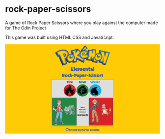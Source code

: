 # rock-paper-scissors

A game of Rock Paper Scissors where you play against the computer made for The Odin Project

This game was built using HTML,CSS and JavaScript.

<img src = "images/homepage.png">
